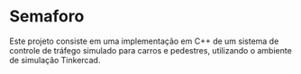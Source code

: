 # Semaforo
Este projeto consiste em uma implementação em C++ de um sistema de controle de tráfego simulado para carros e pedestres, utilizando o ambiente de simulação Tinkercad.
